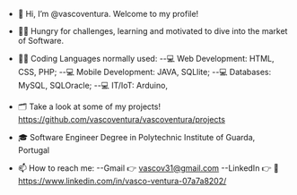 - 👋 Hi, I’m @vascoventura. Welcome to my profile!


- 👍🏽 Hungry for challenges, learning and motivated to dive into the market of Software. 

- 👨‍💻 Coding Languages normally used:
--💻 Web Development: HTML, CSS, PHP;
--💻 Mobile Development: JAVA, SQLlite;
--💻 Databases: MySQL, SQLOracle;
--💻 IT/IoT: Arduino,

- 🗂 Take a look at some of my projects! https://github.com/vascoventura/vascoventura/projects

- 🎓 Software Engineer Degree in Polytechnic Institute of Guarda, Portugal

- 📫 How to reach me:
--Gmail 👉 vascov31@gmail.com
--LinkedIn 👉 🏽https://www.linkedin.com/in/vasco-ventura-07a7a8202/

